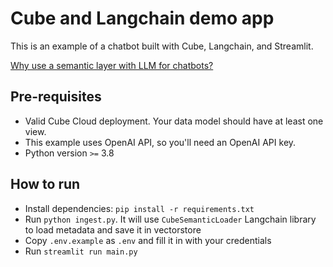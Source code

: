 # Cube and Langchain demo app

This is an example of a chatbot built with Cube, Langchain, and Streamlit. 

[Why use a semantic layer with LLM for chatbots?](https://cube.dev/blog/semantic-layer-the-backbone-of-ai-powered-data-experiences)

## Pre-requisites

- Valid Cube Cloud deployment. Your data model should have at least one view.
- This example uses OpenAI API, so you'll need an OpenAI API key.
- Python version `>=` 3.8

## How to run

- Install dependencies: `pip install -r requirements.txt`
- Run `python ingest.py`. It will use `CubeSemanticLoader` Langchain library to load metadata and save it in vectorstore
- Copy `.env.example` as `.env` and fill it in with your credentials
- Run `streamlit run main.py`
